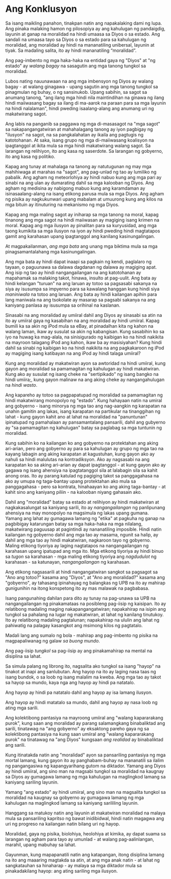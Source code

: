 # Ang Konklusyon

Sa isang maikling panahon, tinakpan natin ang napakalaking dami ng lupa. Ang pinaka malaking hamon ng pilosopiya ay ang kahulugan ng pandaigdig, layunin at ganap na moralidad na hindi umaasa sa Diyos o sa estado. Ang sandali na umaasa tayo sa Diyos o sa estado para sa kahulugan ng moralidad, ang moralidad ay hindi na mananatiling unibersal, layunin at tiyak. Sa madaling salita, ito ay hindi mananatiling “moralidad”.

Ang pag-imbento ng mga haka-haka na entidad gaya ng "Diyos" at "ng estado" ay *walang bagay* na sasagutin ang mga tanong tungkol sa moralidad.

Lubos nating nauunawaan na ang mga imbensyon ng Diyos ay walang bagay - at walang ginagawa - upang sagutin ang mga tanong tungkol sa pinagmulan ng buhay, o ng sansinukob. Upang sabihin, sa sagot sa anumang tanong, "ang ilang mga hindi nila maintindihan na ginawa ng ilang hindi maiiwasang bagay sa ilang di ma-aarok na paraan para sa mga layunin na hindi nalalaman", hindi pweding isaalang-alang ang anumang uri ng makatwirang sagot.

Ang labis na panganib sa paggawa ng mga di-masasagot na "mga sagot" sa nakapangangatwiran at mahahalagang tanong ay iyon pagbigay ng "ilusyon" na sagot, na sa pangkalahatan ay ikaila ang pagtugis ng katotohanan. At saka, isang grupo ng mga di-maiiwasang koalisyon na ipagtanggol at ikita mula sa mga hindi makatwirang walang sagot. Sa larangan ng relihiyon, ito ang kasa ng saserdote. Sa larangan ng gobyerno, ito ang kasa ng politiko.

Kapag ang tunay at mahalaga na tanong ay natutugunan ng may mga mahihiwaga at marahas na "sagot", ang pag-unlad ng tao ay lumiliko ng pabalik. Ang agham ng meteorlohiya ay hindi nabuo kung ang mga pari ay sinabi na ang ulan ay dumarating dahil sa mga kalooban ng Diyos. Ang agham ng medisina ay nabigong mabuo kung ang karamdaman ay isinasaalang-alang na isang etikong parusa mula sa mga Diyos. Ang agham ng pisika ay nagkukunwari upang mabalam at umuurong kung ang kilos na mga bituin ay itinuturing na mekanismo ng mga Diyos.

Kapag ang mga maling sagot ay iniharap sa mga tanong na moral, kapag tinanong ang mga sagot na hindi maiiwasan ay magiging isang krimen na moral. Kapag ang mga ilusyon ay pinalitan para sa kuryusidad, ang mga taong kumikita sa mga ilusyon na iyon ay hindi pweding hindi magtatapos gamit ang karahasan upang ipagtanggol ang kanilang kasinungalingan.

At magpakailanman, *ang mga bata* ang unang mga biktima mula sa mga pinagsamantalahang mga kasinungalingan.

Ang mga bata ay hindi dapat inaapi sa pagkain ng kendi, paglalaro ng tayaan, o paguunawa sa dalawa dagdanan ng dalawa ay magiging apat. Ang isip ng tao ay hindi nangangailangan na ang katotohanan ay mapahamak sa malaking takot, hinawa, insulto at pag-uulit. Ang bata ay hindi kelangan "turuan" na ang laruan ay totoo sa pagsasabi sakanya na siya ay isusumpa sa impyerno para sa kawalang hanggan kung hindi siya *maniniwala* na totoo ang laruan. Ang bata ay hindi kailangan apihin para lang maniwala na ang tsokolate ay masarap sa pagsabi sakanya na ang kaniyang panlasa ay isusumpa sa orihinal na kaslanan.

Sinasabi na ang moralidad ay umiiral dahil ang Diyos ay sinasabi sa atin na ito ay umiiral gaya ng kasabihan na ang moralidad ay hindi umiiral. Kapag bumili ka sa akin ng iPod mula sa eBay, at pinadalhan kita ng kahon na walang laman, ikaw ay susulat sa akin ng kabangisan. Kung sasabihin ko sa iyo na huwag ka mag-alala, na sinisigurado ng kaibigan ko na hindi nakikita na mayroon talagang iPod ang kahon, ikaw ba ay masisiyahan? Kung hindi dahil sa sinabi ng kaibigan ko na hindi nakikita na ang pagkakaroon ng iPod ay magiging isang katibayan  na ang iPod ay hindi talaga umiiral?

Kung ang moralidad ay makatwiran ayon sa awtoridad na hindi umiiral, kung gayon ang moralidad sa pamamagitan ng kahulugan ay hindi makatwiran. Kung ako ay susulat ng isang cheke na "sertipikado" ng isang bangko na hindi umiira;, kung gayon malinaw na ang aking cheke ay nangangahulugan na *hindi wasto*.

Ang kapareho ay totoo sa pagpapatupad ng moralidad sa pamamagitan ng hindi makatwirang monopolyo ng "estado". Kung hahayaan natin na umiral ang gobyerno - isang minorya ng mga tao ang nag-aangkin ng karapatan na unahin gamitin ang lakas, isang karapatan na partikular na tinanggihan ng lahat - kung gayon kahit ano at lahat na moralidad na "panuntunan" ipinatupad ng pamahalaan ay pansamantalang pansarili, dahil ang gubyerno ay "sa pamamagitan ng kahulugan" batay sa paglabag sa mga tuntunin ng moralidad.

Kung sabihin ko na kailangan ko ang gobyerno na protektahan ang aking ari-arian, pero ang gobyerno ay para sa kahulugan ay grupo ng mga tao na kayang labagin ang aking karapatan at kagustuhan, kung gayon ako ay nahuli sa hindi malulutas na kontradiksyon. Ako ay nagsasabi na ang karapatan ko sa aking ari-arian ay dapat ipagtanggol - at kung gayon ako ay gagawa ng isang ahensiya na ipagtatanggol sila at lalabagin sila sa kahit anong oras. Ito ay parang katulad ng pagiging takot sa panggagahasa na ako ay umupa ng taga-bantay upang protektahan ako mula sa panggagahasa - pero sa kontrata, hinahaayan ko ang aking taga-bantay - at kahit sino ang kaniyang piliin - na kalooban niyang gahasain ako.

Dahil ang "moralidad" batay sa estado at relihiyon ay hindi makatwiran at nagkakasalungat sa kaniyang sarili, ito ay *nangangailangan* ng panlipunang ahensiya na may monopolyo na magsimula ng lakas upang gumana. Yamang ang lahat ay gumagawa lamang ng "etika" at pagkuha ng ganap na pagbibigay katarungan batay sa mga haka-haka na mga nilalang, makatwirang paguusap at pagintindi ay nananatiling imposible. Hindi natin kailangan ng gobyerno dahil ang mga tao ay masama, ngunit sa halip, ay dahil ang mga tao ay hindi makatwiran, nagkaroon tayo ng gobyerno. Maling etikong tiyoriya ay laging nagtatapos na nangangailangan ng karahasan upang ipatupad ang mga ito. Mga etikong tiyoriya ay hindi binuo sa *tugon* sa karahasan - mga maling etikong tiyoriya ang *nagdudulot* ng karahasan - sa katunayan, *nangangailangan* ng karahasan.

Ang etikong nagsasarili at hindi nangangatwiran sangkot sa pagsagot sa "Ano ang totoo?" kasama ang "Diyos", at "Ano ang moralidad?" kasama ang "gobyerno", ay tahasang ipinahayag ng balangkas ng UPB na ito ay mahirap gunigunihin na itong konspetong ito ay mas malawak na pagbabasa.

Isang pangunahing dahilan para dito ay tunay na pag-unawa sa UPB na nangangailangan ng pinakamataas na posibleng pag-iisip ng kaisipan. Ito ay relatibong madaling maging nakapangangatwiran; napakahirap na isipin ang tungkol sa pahalang na lugar ng makatwiran, at lahat ng kanilang tinutukoy. Ito ay relatibong madaling pagtalunan; napakahirap na ululin ang lahat ng pahiwatig na palagay kasangkot ang msimong kilos ng pagtatalo.

Madali lang ang sumalo ng bola - mahirap ang pag-imbento ng pisika na magpapaliwanag ng galaw *sa buong mundo*.

Ang pag-iisip *tungkol* sa pag-iisip ay ang pinakamahirap na mental na disiplina sa lahat.

Sa simula palang ng librong ito, nagsalita ako tungkol sa isang "hayop" na tinakot at inapi ang sanlubutan. Ang hayop na ito ay laging nasa taas ng isang bundok, o sa loob ng isang malalim na kweba. Ang mga tao ay takot sa hayop sa mundo, kaya nga ang hayop ay hindi pa natatalo.

Ang hayop ay hindi pa natatalo dahil ang hayop ay isa lamang ilusyon.

Ang hayop ay hindi matatalo sa mundo, dahil ang hayop ay nasa loob ng ating mga sarili.

Ang kolektibong pantasiya na mayroong umiiral ang "walang kapararakang purok", kung saan ang moralidad ay parang salamangkang binabaliktad ang sarili, tinatawag na "ang gobyerno" ay eksaktong pareho gaya ng sa kolektibong pantasiya na kung saan umiiral ang "walang kapararakang purok" na tinatawag na "ang Diyos" kungsaan *ang realidad* ay binabaliktad ang sarili.

Kung itinatakda natin ang "moralidad" ayon sa pansariling pantasiya ng mga mortal lamang, kung gayon ito ay panghabam-buhay na mananatili sa ilalim ng pangangasiwa ng kapangyarihang gutom na diktador. Yamang ang Diyos ay hindi umiiral, ang sino man na magsabi tungkol sa moralidad na kaugnay sa Diyos ay gumagawa lamang ng mga kahulugan na maglingkod lamang sa kaniyang sariling layunin.

Yamang "ang estado" ay hindi umiiral, ang sino man na magsalita tungkol sa moralidad na kaugnay sa gobyerno ay gumagawa lamang ng mga kahulugan na maglingkod lamang sa kaniyang sarililing layunin.

Hanggang sa matukoy natin ang layunin at makatwiran moralidad na malaya mula sa pansariling kapritso ng bawat inidibidwal, hindi natin magagwa ang uri ng progreso na kailangan natin bilang uri ng hayop.

Moralidad, gaya ng pisika, biolohiya, heolohiya at kimika, ay dapat suama sa larangan ng agham para tayo ay umunlad - at walang pag-aalinlangan, marahil, upang mabuhay sa lahat.

Gayunman, kung mapapanatili natin ang katapangan, itong disiplina lamang na ito ang maaaring magtakda sa atin, at ang mga anak natin - at lahat ng sangkatauhan sa hinaharap - ay malaya sa mga diktador mula sa pinakadakilang hayop: ang ating sariling mga ilusyon.
